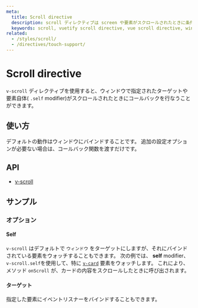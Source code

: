 ```yaml
---
meta:
  title: Scroll directive
  description: scroll ディレクティブは screen や要素がスクロールされたときに条件付きでメソッドを呼び出すことができます。
  keywords: scroll, vuetify scroll directive, vue scroll directive, window scroll directive
related:
  - /styles/scroll/
  - /directives/touch-support/
---
```


# Scroll directive

`v-scroll` ディレクティブを使用すると、ウィンドウで指定されたターゲットや要素自体( `.self` modifier)がスクロールされたときにコールバックを行なうことができます。

<entry-ad />

## 使い方

デフォルトの動作はウィンドウにバインドすることです。 追加の設定オプションが必要ない場合は、コールバック関数を渡すだけです。

<example file="v-scroll/usage" />

## API

- [v-scroll](/api/v-scroll)

<inline-api page="directives/scroll" />

## サンプル

### オプション

#### Self

`v-scroll` はデフォルトで `ウィンドウ` をターゲットにしますが、それにバインドされている要素をウォッチすることもできます。 次の例では、 **self** modifier、 `v-scroll.self`を使用して、特に [`v-card`](/components/cards) 要素をウォッチします。 これにより、メソッド `onScroll` が、カードの内容をスクロールしたときに呼び出されます。

<example file="v-scroll/option-self" />

#### ターゲット

指定した要素にイベントリスナーをバインドすることもできます。

<example file="v-scroll/option-target" />

<backmatter />
